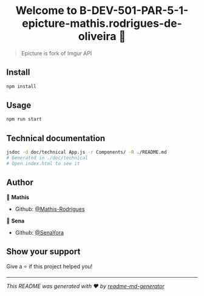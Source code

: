 <h1 align="center">Welcome to B-DEV-501-PAR-5-1-epicture-mathis.rodrigues-de-oliveira 👋</h1>
<p>
</p>

> Epicture is fork of Imgur API

## Install

```sh
npm install
```

## Usage

```sh
npm run start
```

## Technical documentation

```sh
jsdoc -d doc/technical App.js -r Components/ -R ./README.md
# Generated in ./doc/technical
# Open index.html to see it
```

## Author

👤 **Mathis**

* Github: [@Mathis-Rodrigues](https://github.com/Mathis-Rodrigues)

👤 **Sena**

* Github: [@SenaYora](https://github.com/SenaYora)

## Show your support

Give a ⭐️ if this project helped you!

***
_This README was generated with ❤️ by [readme-md-generator](https://github.com/kefranabg/readme-md-generator)_